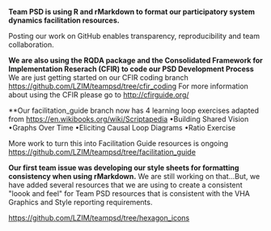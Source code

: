 **Team PSD is using R and rMarkdown to format our participatory system dynamics facilitation resources.**

Posting our work on GitHub enables transparency, reproducibility and team collaboration.

**We are also using the RQDA package and the Consolidated Framework for Implementation Reserach (CFIR) to code our PSD Development Process**
We are just getting started on our CFIR coding branch https://github.com/LZIM/teampsd/tree/cfir_coding
For more information about using the CFIR please go to http://cfirguide.org/

**Our facilitation_guide branch now has 4 learning loop exercises adapted from https://en.wikibooks.org/wiki/Scriptapedia
•Building Shared Vision
•Graphs Over Time
•Eliciting Causal Loop Diagrams
•Ratio Exercise

More work to turn this into Facilitation Guide resources is ongoing https://github.com/LZIM/teampsd/tree/facilitation_guide

**Our first team issue was developing our style sheets for formatting consistency when using rMarkdown.** 
We are still working on that...But, we have added several resources that we are using to create a consistent "loook and feel" for Team PSD resources that is consistent with the VHA Graphics and Style reporting requirements.

https://github.com/LZIM/teampsd/tree/hexagon_icons
